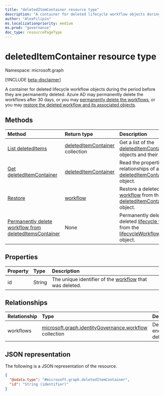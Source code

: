 ```yaml
---
title: "deletedItemContainer resource type"
description: "A container for deleted lifecycle workflow objects during the period before they are permanently deleted."
author: "AlexFilipin"
ms.localizationpriority: medium
ms.prod: "governance"
doc_type: resourcePageType
---
```


# deletedItemContainer resource type

Namespace: microsoft.graph

[!INCLUDE [beta-disclaimer](../../includes/beta-disclaimer.md)]

A container for deleted lifecycle workflow objects during the period before they are permanently deleted. Azure AD may permanently delete the workflows after 30 days, or you may [permanently delete the workflows](../api/identitygovernance-deletedItemcontainer-delete.md), or you may [restore the deleted workflow and its associated objects](../api/identitygovernance-workflow-restore.md).

## Methods

|Method|Return type|Description|
|:---|:---|:---|
|[List deletedItems](../api/identitygovernance-lifecycleworkflowscontainer-list-deleteditems.md)|[deletedItemContainer](../resources/deleteditemcontainer.md) collection|Get a list of the [deletedItemContainer](../resources/deleteditemcontainer.md) objects and their properties.|
|[Get deletedItemContainer](../api/identitygovernance-deleteditemcontainer-get.md)|[deletedItemContainer](../resources/deleteditemcontainer.md)|Read the properties and relationships of a [deletedItemContainer](../resources/deleteditemcontainer.md) object.|
|[Restore](../api/identitygovernance-workflow-restore.md)|[workflow](../resources/identitygovernance-workflow.md)|Restore a deleted [lifecycle workflow](../resources/identitygovernance-workflow.md) from the [deletedItemContainer](../resources/deleteditemcontainer.md) object.|
|[Permanently delete workflow from deletedItemsContainer](../api/identitygovernance-deletedItemcontainer-delete.md)|None|Permanently delete a deleted [lifecycle workflow](../resources/identitygovernance-workflow.md) from the [lifecycleWorkflowsContainer](../resources/identitygovernance-lifecycleworkflowscontainer.md) object.|

## Properties

|Property|Type|Description|
|:---|:---|:---|
|id|String|The unique identifier of the [workflow](../resources/identitygovernance-workflow.md) that was deleted.|

## Relationships

|Relationship|Type|Description|
|:---|:---|:---|
|workflows|[microsoft.graph.identityGovernance.workflow](../resources/identitygovernance-workflow.md) collection|Deleted workflows that end up in the deletedItemsContainer.|

## JSON representation

The following is a JSON representation of the resource.
<!-- {
  "blockType": "resource",
  "keyProperty": "id",
  "@odata.type": "microsoft.graph.deletedItemContainer",
  "openType": false
}
-->
``` json
{
  "@odata.type": "#microsoft.graph.deletedItemContainer",
  "id": "String (identifier)"
}
```
